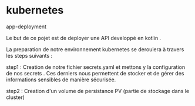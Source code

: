 # kubernetes
app-deployment


Le but de ce pojet est de deployer une API developpé en kotlin .

La preparation de notre environnement kubernetes se deroulera à travers les steps suivants :

step1 : Creation de notre fichier secrets.yaml et mettons y la configuration de nos secrets .
        Ces derniers nous permettent de stocker et de gérer des informations sensibles de manière sécurisée.

step2 : Creation d'un volume de persistance PV (partie de stockage dans le cluster)
